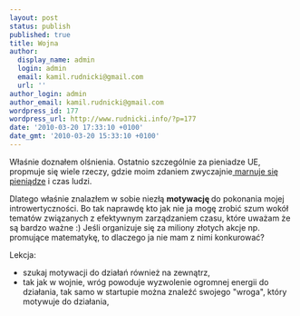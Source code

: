 ```yaml
---
layout: post
status: publish
published: true
title: Wojna
author:
  display_name: admin
  login: admin
  email: kamil.rudnicki@gmail.com
  url: ''
author_login: admin
author_email: kamil.rudnicki@gmail.com
wordpress_id: 177
wordpress_url: http://www.rudnicki.info/?p=177
date: '2010-03-20 17:33:10 +0100'
date_gmt: '2010-03-20 15:33:10 +0100'
---
```

<p>Właśnie doznałem olśnienia. Ostatnio szczególnie za pieniadze UE, propmuje się wiele rzeczy, gdzie moim zdaniem zwyczajnie<a href="http://www.kamilcebulski.pl/najpierw-sie-odczaruj.html"> marnuje się pieniądze</a> i czas ludzi.</p>
<p>Dlatego właśnie znalazłem w sobie niezłą <strong>motywację </strong>do pokonania mojej introwertyczności. Bo tak naprawdę kto jak nie ja mogę zrobić szum wokół tematów związanych z efektywnym zarządzaniem czasu, które uważam że są bardzo ważne :) Jeśli organizuje się za miliony złotych akcje np. promujące matematykę, to dlaczego ja nie mam z nimi konkurować?</p>
<p>Lekcja:</p>
<ul>
<li>szukaj motywacji do działań również na zewnątrz,</li>
<li>tak jak w wojnie, wróg powoduje wyzwolenie ogromnej energii do działania, tak samo w startupie można znaleźć swojego "wroga", który motywuje do działania,</li>
</ul>
